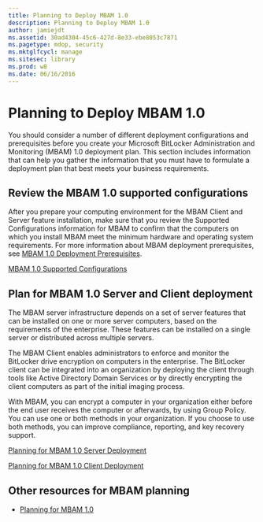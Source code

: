 ```yaml
---
title: Planning to Deploy MBAM 1.0
description: Planning to Deploy MBAM 1.0
author: jamiejdt
ms.assetid: 30ad4304-45c6-427d-8e33-ebe8053c7871
ms.pagetype: mdop, security
ms.mktglfcycl: manage
ms.sitesec: library
ms.prod: w8
ms.date: 06/16/2016
---
```



# Planning to Deploy MBAM 1.0


You should consider a number of different deployment configurations and prerequisites before you create your Microsoft BitLocker Administration and Monitoring (MBAM) 1.0 deployment plan. This section includes information that can help you gather the information that you must have to formulate a deployment plan that best meets your business requirements.

## Review the MBAM 1.0 supported configurations


After you prepare your computing environment for the MBAM Client and Server feature installation, make sure that you review the Supported Configurations information for MBAM to confirm that the computers on which you install MBAM meet the minimum hardware and operating system requirements. For more information about MBAM deployment prerequisites, see [MBAM 1.0 Deployment Prerequisites](mbam-10-deployment-prerequisites.md).

[MBAM 1.0 Supported Configurations](mbam-10-supported-configurations.md)

## Plan for MBAM 1.0 Server and Client deployment


The MBAM server infrastructure depends on a set of server features that can be installed on one or more server computers, based on the requirements of the enterprise. These features can be installed on a single server or distributed across multiple servers.

The MBAM Client enables administrators to enforce and monitor the BitLocker drive encryption on computers in the enterprise. The BitLocker client can be integrated into an organization by deploying the client through tools like Active Directory Domain Services or by directly encrypting the client computers as part of the initial imaging process.

With MBAM, you can encrypt a computer in your organization either before the end user receives the computer or afterwards, by using Group Policy. You can use one or both methods in your organization. If you choose to use both methods, you can improve compliance, reporting, and key recovery support.

[Planning for MBAM 1.0 Server Deployment](planning-for-mbam-10-server-deployment.md)

[Planning for MBAM 1.0 Client Deployment](planning-for-mbam-10-client-deployment.md)

## <a href="" id="other-resources-for-mbam-planning-"></a>Other resources for MBAM planning


-   [Planning for MBAM 1.0](planning-for-mbam-10.md)

 

 





